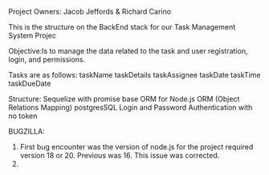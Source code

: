 Project Owners: Jacob Jeffords & Richard Carino

This is the structure on the BackEnd stack for our Task Management System Projec

Objective:Is to manage the data related to the task and user registration, login, and permissions.

Tasks are as follows:
taskName
taskDetails
taskAssignee
taskDate
taskTime
taskDueDate

Structure:
Sequelize with promise base ORM for Node.js
ORM (Object Relations Mapping)
postgresSQL
Login and Password Authentication with no token

BUGZILLA:
1. First bug encounter was the version of node.js for the project required version 18 or 20. Previous was 16. This issue was corrected.
2. 
